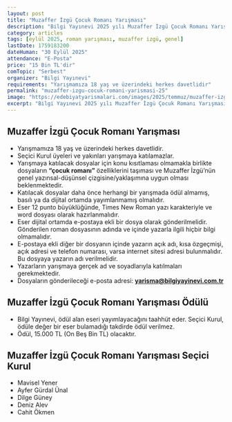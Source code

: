 ```yaml
---
layout: post
title: "Muzaffer İzgü Çocuk Romanı Yarışması"
description: "Bilgi Yayınevi 2025 yılı Muzaffer İzgü Çocuk Romanı Yarışması'nı duyurdu"
category: articles
tags: [eylül 2025, roman yarışması, muzaffer izgü, genel]
lastDate: 1759183200
dateHuman: "​30 Eylül 202​5"
attendance: "E-Posta"
price: "15 Bin TL'dir"
comTopic: "Serbest"
organizer: "Bilgi Yayınevi"
requirements: "Yarışmamıza 18 yaş ve üzerindeki herkes davetlidir"
permalink: "muzaffer-izgu-cocuk-romani-yarismasi-25"
image: "https://edebiyatyarismalari.com/images/2025/temmuz/muzaffer-izgu-cocuk-romani-yarismasi.png"
excerpt: "Bilgi Yayınevi 2025 yılı Muzaffer İzgü Çocuk Romanı Yarışması'nı duyurdu"
---
```


## Muzaffer İzgü Çocuk Romanı Yarışması

- Yarışmamıza 18 yaş ve üzerindeki herkes davetlidir. 
- Seçici Kurul üyeleri ve yakınları yarışmaya katılamazlar.
- Yarışmaya katılacak dosyalar için konu kısıtlaması olmamakla birlikte dosyaların **“çocuk romanı”** özelliklerini taşıması ve Muzaffer İzgü’nün genel yazınsal-düşünsel çizgisine/yaklaşımına uygun olması beklenmektedir.
- Katılacak dosyalar daha önce herhangi bir yarışmada ödül almamış, basılı ya da dijital ortamda yayımlanmamış olmalıdır.
- Eser 12 punto büyüklüğünde, Times New Roman yazı karakteriyle ve word dosyası olarak hazırlanmalıdır.
- Eser dijital ortamda e-postaya ekli bir dosya olarak gönderilmelidir. Gönderilen roman dosyasının adında ve içinde yazarla ilgili hiçbir bilgi olmamalıdır.
- E-postaya ekli diğer bir dosyanın içinde yazarın açık adı, kısa özgeçmişi, açık adresi ve telefon numarası, varsa internet sitesi adresi bulunmalıdır. Bu dosyaya yazarın adı verilmelidir.
- Yazarların yarışmaya gerçek ad ve soyadlarıyla katılmaları gerekmektedir.
- Dosyaların gönderileceği e-posta adresi: **yarisma@bilgiyayinevi.com.tr**

## Muzaffer İzgü Çocuk Romanı Yarışması Ödülü

- Bilgi Yayınevi, ödül alan eseri yayımlayacağını taahhüt eder. Seçici Kurul, ödüle değer bir eser bulamadığı takdirde ödül verilmez.
- Ödül, 15.000 TL (On Beş Bin TL) olacaktır.
 
## Muzaffer İzgü Çocuk Romanı Yarışması Seçici Kurul

- Mavisel Yener
- ​Ayfer Gürdal Ünal
- Dilge Güney
- ​Deniz Alev
- Cahit Ökmen